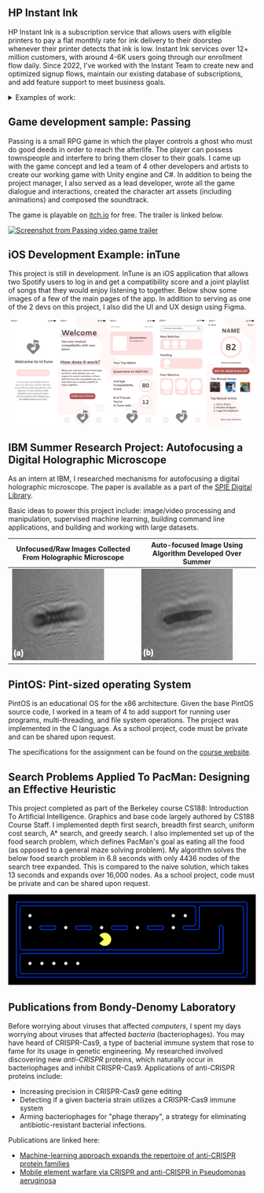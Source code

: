 ## HP Instant Ink
HP Instant Ink is a subscription service that allows users with eligible printers to pay a flat monthly rate for ink delivery to their doorstep whenever their printer detects that ink is low. Instant Ink services over 12+ million customers, with around 4-6K users going through our enrollment flow daily. Since 2022, I've worked with the Instant Team to create new and optimized signup flows, maintain our existing database of subscriptions, and add feature support to meet business goals.

<details>
    <summary> 
        Examples of work:
    </summary>
    <ul>
        <li>Created a new enrollment flow for web with a successful global launch</li>
        <li>Added support for payment via PayPal within a webview-based application context, utilizing the PayPal SOAP APIs. The initial design plan for the flow contained several UX and data integrity gaps, which I noticed, and so I presented an alternative design that resolved them. Through these suggestions, I ended up serving as the POC to coordinate and answer questions across frontend, backend, design, and business/legal teams. </li>
        <li>Created new Splunk dashboards for monitoring deployed code and caught bugs on production that would have otherwise gone unnoticed.</li> 
        <li>Played key role in initiative to fix errors in customer tax ID validation. Business administration provided what they thought would be a corrected validation script, but rather than just implementing it as asked, I took time to validate it against existing users and found inconsistencies. There were several rounds of back and forth to find a better script, during which time I repeatedly caught errors in scripts that others had given the green light. I researched and translated various tax ID validation libraries and provided this data to the business side, who utilized it to make an informed decision.</li> 
        <li>Made improvements to our various documentation pages and UI demo pages for internal use. This included changes to Readme files, Github wiki pages, openAPI Swagger documentation, and Storybook UI demo pages.</li> 
        <li>Hosted a "tech talk" workshop to teach my team how to use step-through debugging tools, increasing the team's overall efficiency. Even members with 10 and 30+ years of experience learned something new!</li>
    </ul>
</details>

## Game development sample: Passing
Passing is a small RPG game in which the player controls a ghost who must do good deeds in order to reach the afterlife. The player can possess townspeople and interfere to bring them closer to their goals. I came up with the game concept and led a team of 4 other developers and artists to create our working game with Unity engine and C#. In addition to being the project manager, I also served as a lead developer, wrote all the game dialogue and interactions, created the character art assets (including animations) and composed the soundtrack.

The game is playable on [itch.io](https://glumfrog.itch.io/passing) for free. The trailer is linked below.

[![Screenshot from Passing video game trailer](http://img.youtube.com/vi/e2MtPOK7Ui0/0.jpg)](http://www.youtube.com/watch?v=e2MtPOK7Ui0 "Passing trailer")

## iOS Development Example: inTune
This project is still in development. InTune is an iOS application that allows two Spotify users to log in and get a compatibility score and a joint playlist of songs that they would enjoy listening to together. Below show some images of a few of the main pages of the app. In addition to serving as one of the 2 devs on this project, I also did the UI and UX design using Figma.

![inTune Preview](images/inTuneOverview.png)

## IBM Summer Research Project: Autofocusing a Digital Holographic Microscope
As an intern at IBM, I researched mechanisms for autofocusing a digital holographic microscope. The paper is available as a part of the [SPIE Digital Library](https://www.spiedigitallibrary.org/conference-proceedings-of-spie/11710/2582798/Evaluating-autofocusing-metrics-for-plankton-holographic-microscope-image-reconstruction/10.1117/12.2582798.short). 

Basic ideas to power this project include: image/video processing and manipulation, supervised machine learning, building command line applications, and building and working with large datasets.

| Unfocused/Raw Images Collected From Holographic Microscope | Auto-focused Image Using Algorithm Developed Over Summer |
|------------------------------------------------------------|----------------------------------------------------------|
| ![unfocused](images/IBM_unfocused.png)                     | ![focused](images/IBM_focused.png)                       |

## PintOS: Pint-sized operating System
PintOS is an educational OS for the x86 architecture. Given the base PintOS source code, I worked in a team of 4 to add support for running user programs, multi-threading, and file system operations. The project was implemented in the C language. As a school project, code must be private and can be shared upon request.

The specifications for the assignment can be found on the [course website](https://cs162.org/static/proj/pintos-docs/).


## Search Problems Applied To PacMan: Designing an Effective Heuristic
This project completed as part of the Berkeley course CS188: Introduction To Artificial Intelligence. Graphics and base code largely authored by CS188 Course Staff. I implemented depth first search, breadth first search, uniform cost search, A* search, and greedy search. I also implemented set up of the food search problem, which defines PacMan's goal as eating all the food (as opposed to a general maze solving problem). My algorithm solves the below food search problem in 6.8 seconds with only 4436 nodes of the search tree expanded. This is compared to the naive solution, which takes 13 seconds and expands over 16,000 nodes. As a school project, code must be private and can be shared upon request.

![pacman](images/pacman.png)

## Publications from Bondy-Denomy Laboratory
Before worrying about viruses that affected _computers_, I spent my days worrying about viruses that affected _bacteria_ (bacteriophages). You may have heard of CRISPR-Cas9, a type of bacterial immune system that rose to fame for its usage in genetic engineering. My researched involved discovering new _anti-CRISPR_ proteins, which naturally occur in bacteriophages and inhibit CRISPR-Cas9. Applications of anti-CRISPR proteins include:
* Increasing precision in CRISPR-Cas9 gene editing
* Detecting if a given bacteria strain utilizes a CRISPR-Cas9 immune system
* Arming bacteriophages for "phage therapy", a strategy for eliminating antibiotic-resistant bacterial infections.

Publications are linked here:
* [Machine-learning approach expands the repertoire of anti-CRISPR protein families](https://pubmed.ncbi.nlm.nih.gov/32728052/)
* [Mobile element warfare via CRISPR and anti-CRISPR in Pseudomonas aeruginosa](https://pubmed.ncbi.nlm.nih.gov/33544853/)